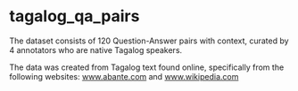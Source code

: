 # tagalog_qa_pairs
The dataset consists of 120 Question-Answer pairs with context, curated by 4 annotators who are native Tagalog speakers.

The data was created from Tagalog text found online, specifically from the following websites: www.abante.com and www.wikipedia.com

